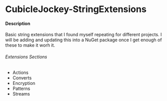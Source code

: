 # CubicleJockey-StringExtensions

#### Description
Basic string extensions that I found myself repeating for different projects. 
I will be adding and updating this into a NuGet package once I get enough of these to make it worh it.


###### Extensions Sections
 * Actions
 * Converts
 * Encryption
 * Patterns
 * Streams